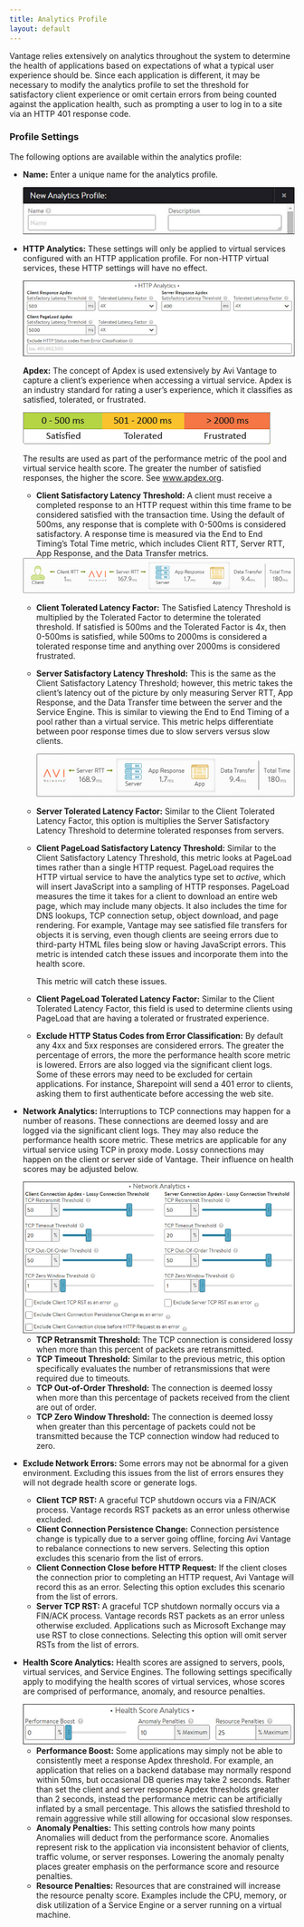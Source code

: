 ```yaml
---
title: Analytics Profile
layout: default
---
```

Vantage relies extensively on analytics throughout the system to determine the health of applications based on expectations of what a typical user experience should be. Since each application is different, it may be necessary to modify the analytics profile to set the threshold for satisfactory client experience or omit certain errors from being counted against the application health, such as prompting a user to log in to a site via an HTTP 401 response code.

### Profile Settings

The following options are available within the analytics profile:

* **Name:** Enter a unique name for the analytics profile.  
    
    <img src="img/template_profiles_analytics_create-edit.jpg" alt="">
    
* **HTTP Analytics:** These settings will only be applied to virtual services configured with an HTTP application profile. For non-HTTP virtual services, these HTTP settings will have no effect.        
    
    <img src="img/template_profiles_analytics_create-edit1.jpg" alt="">
    
    **Apdex:** The concept of Apdex is used extensively by Avi Vantage to capture a client’s experience when accessing a virtual service. Apdex is an industry standard for rating a user’s experience, which it classifies as satisfied, tolerated, or frustrated.
    
    <img src="img/template_profiles_analytics_create-edit5.jpg" alt="">
    
    The results are used as part of the performance metric of the pool and virtual service health score. The greater the number of satisfied responses, the higher the score. See <a href="http://www.apdex.org">www.apdex.org</a>.
    
    * **Client Satisfactory Latency Threshold:** A client must receive a completed response to an HTTP request within this time frame to be considered satisfied with the transaction time. Using the default of 500ms, any response that is complete with 0-500ms is considered satisfactory. A response time is measured via the End to End Timing’s Total Time metric, which includes Client RTT, Server RTT, App Response, and the Data Transfer metrics.
    
    <img src="img/template_profiles_analytics_create-edit3.jpg" alt="">
    
    * **Client Tolerated Latency Factor:** The Satisfied Latency Threshold is multiplied by the Tolerated Factor to determine the tolerated threshold. If satisfied is 500ms and the Tolerated Factor is 4x, then 0-500ms is satisfied, while 500ms to 2000ms is considered a tolerated response time and anything over 2000ms is considered frustrated. 
    * **Server Satisfactory Latency Threshold:** This is the same as the Client Satisfactory Latency Threshold; however, this metric takes the client’s latency out of the picture by only measuring Server RTT, App Response, and the Data Transfer time between the server and the Service Engine. This is similar to viewing the End to End Timing of a pool rather than a virtual service. This metric helps differentiate between poor response times due to slow servers versus slow clients.  
        
        <img src="img/template_profiles_analytics_create-edit4.jpg" alt="">
        
    * **Server Tolerated Latency Factor:** Similar to the Client Tolerated Latency Factor, this option is multiplies the Server Satisfactory Latency Threshold to determine tolerated responses from servers. 
    * **Client PageLoad Satisfactory Latency Threshold:** Similar to the Client Satisfactory Latency Threshold, this metric looks at PageLoad times rather than a single HTTP request. PageLoad requires the HTTP virtual service to have the analytics type set to *active*, which will insert JavaScript into a sampling of HTTP responses. PageLoad measures the time it takes for a client to download an entire web page, which may include many objects. It also includes the time for DNS lookups, TCP connection setup, object download, and page rendering. For example, Vantage may see satisfied file transfers for objects it is serving, even though clients are seeing errors due to third-party HTML files being slow or having JavaScript errors. This metric is intended catch these issues and incorporate them into the health score.  
        
        This metric will catch these issues.
        
    * **Client PageLoad Tolerated Latency Factor:** Similar to the Client Tolerated Latency Factor, this field is used to determine clients using PageLoad that are having a tolerated or frustrated experience. 
    * **Exclude HTTP Status Codes from Error Classification:** By default any 4xx and 5xx responses are considered errors. The greater the percentage of errors, the more the performance health score metric is lowered. Errors are also logged via the significant client logs. Some of these errors may need to be excluded for certain applications. For instance, Sharepoint will send a 401 error to clients, asking them to first authenticate before accessing the web site. 
* **Network Analytics:** Interruptions to TCP connections may happen for a number of reasons. These connections are deemed lossy and are logged via the significant client logs. They may also reduce the performance health score metric. These metrics are applicable for any virtual service using TCP in proxy mode. Lossy connections may happen on the client or server side of Vantage. Their influence on health scores may be adjusted below.   
    
    <img src="img/template_profiles_analytics_create-edit2.jpg" alt="">
    
    * **TCP Retransmit Threshold:** The TCP connection is considered lossy when more than this percent of packets are retransmitted. 
    * **TCP Timeout Threshold:** Similar to the previous metric, this option specifically evaluates the number of retransmissions that were required due to timeouts. 
    * **TCP Out-of-Order Threshold:** The connection is deemed lossy when more than this percentage of packets received from the client are out of order. 
    * **TCP Zero Window Threshold:** The connection is deemed lossy when greater than this percentage of packets could not be transmitted because the TCP connection window had reduced to zero. 
* **Exclude Network Errors:** Some errors may not be abnormal for a given environment. Excluding this issues from the list of errors ensures they will not degrade health score or generate logs.  
    * **Client TCP RST:** A graceful TCP shutdown occurs via a FIN/ACK process. Vantage records RST packets as an error unless otherwise excluded. 
    * **Client Connection Persistence Change:** Connection persistence change is typically due to a server going offline, forcing Avi Vantage to rebalance connections to new servers. Selecting this option excludes this scenario from the list of errors. 
    * **Client Connection Close before HTTP Request:** If the client closes the connection prior to completing an HTTP request, Avi Vantage will record this as an error. Selecting this option excludes this scenario from the list of errors. 
    * **Server TCP RST:** A graceful TCP shutdown normally occurs via a FIN/ACK process. Vantage records RST packets as an error unless otherwise excluded. Applications such as Microsoft Exchange may use RST to close connections. Selecting this option will omit server RSTs from the list of errors. 
* **Health Score Analytics:** Health scores are assigned to servers, pools, virtual services, and Service Engines. The following settings specifically apply to modifying the health scores of virtual services, whose scores are comprised of performance, anomaly, and resource penalties.   
    
    <img src="img/template_profiles_analytics_create-edit6.jpg" alt="">
    
    * **Performance Boost:** Some applications may simply not be able to consistently meet a response Apdex threshold. For example, an application that relies on a backend database may normally respond within 50ms, but occasional DB queries may take 2 seconds. Rather than set the client and server response Apdex thresholds greater than 2 seconds, instead the performance metric can be artificially inflated by a small percentage. This allows the satisfied threshold to remain aggressive while still allowing for occasional slow responses. 
    * **Anomaly Penalties:** This setting controls how many points Anomalies will deduct from the performance score. Anomalies represent risk to the application via inconsistent behavior of clients, traffic volume, or server responses. Lowering the anomaly penalty places greater emphasis on the performance score and resource penalties. 
    * **Resource Penalties:** Resources that are constrained will increase the resource penalty score. Examples include the CPU, memory, or disk utilization of a Service Engine or a server running on a virtual machine.   